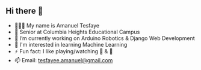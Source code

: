## Hi there 👋
- 👨🏿‍💻 My name is Amanuel Tesfaye
- 🏫 Senior at Columbia Heights Educational Campus
- 🔭 I’m currently working on Arduino Robotics & Django Web Development
- 🌱 I'm interested in learning Machine Learning
- ⚡ Fun fact: I like playing/watching 🏀 & 🏈
- 📫 Email: tesfayee.amanuel@gmail.com
<!--
**amantesf/amantesf** is a ✨ _special_ ✨ repository because its `README.md` (this file) appears on your GitHub profile.

Here are some ideas to get you started:

- 🔭 I’m currently working on ...
- 🌱 I’m currently learning ...
- 👯 I’m looking to collaborate on ...
- 🤔 I’m looking for help with ...
- 💬 Ask me about ...
- 📫 How to reach me: ...
- 😄 Pronouns: ...
- ⚡ Fun fact: ...
-->
